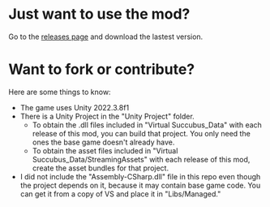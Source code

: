 # Just want to use the mod?

Go to the [releases page](https://github.com/Feen801/VSVRMod2/releases) and download the lastest version.

# Want to fork or contribute?

Here are some things to know:
* The game uses Unity 2022.3.8f1
* There is a Unity Project in the "Unity Project" folder. 
  * To obtain the .dll files included in "Virtual Succubus_Data" with each release of this mod, you can build that project. You only need the ones the base game doesn't already have.
  * To obtain the asset files included in "Virtual Succubus_Data/StreamingAssets" with each release of this mod, create the asset bundles for that project.
* I did not include the "Assembly-CSharp.dll" file in this repo even though the project depends on it, because it may contain base game code. You can get it from a copy of VS and place it in "Libs/Managed."
